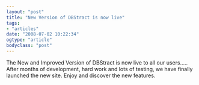 ```yaml
---
layout: "post"
title: "New Version of DBStract is now live"
tags: 
- "articles"
date: "2008-07-02 10:22:34"
ogtype: "article"
bodyclass: "post"
---
```


The New and Improved Version of DBStract is now live to all our users….. After months of development, hard work and lots of testing, we have finally launched the new site. Enjoy and discover the new features.